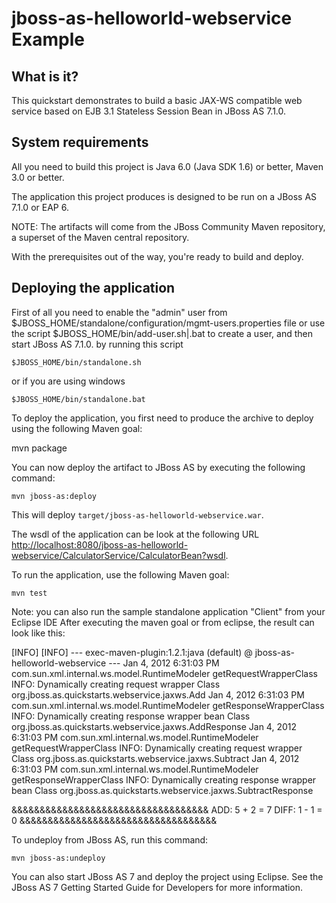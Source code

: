 jboss-as-helloworld-webservice Example
===============================

What is it?
-----------

This quickstart demonstrates to build a basic JAX-WS compatible web service based on EJB 3.1 Stateless Session Bean in JBoss AS 7.1.0.

System requirements
-------------------

All you need to build this project is Java 6.0 (Java SDK 1.6) or better, Maven
3.0 or better.

The application this project produces is designed to be run on a JBoss AS 7.1.0 or EAP 6. 
 
NOTE: The artifacts will come from the JBoss Community Maven repository, a superset of the Maven central repository.

With the prerequisites out of the way, you're ready to build and deploy.

Deploying the application
-------------------------

First of all you need to enable the "admin" user from $JBOSS_HOME/standalone/configuration/mgmt-users.properties file or use the script $JBOSS_HOME/bin/add-user.sh|.bat to create a user, and then start JBoss AS 7.1.0. by running this script
  
    $JBOSS_HOME/bin/standalone.sh
  
or if you are using windows
 
    $JBOSS_HOME/bin/standalone.bat

To deploy the application, you first need to produce the archive to deploy using the following Maven goal:

   mvn package

You can now deploy the artifact to JBoss AS by executing the following command:

    mvn jboss-as:deploy

This will deploy `target/jboss-as-helloworld-webservice.war`.
 
The wsdl of the application can be look at the following URL <http://localhost:8080/jboss-as-helloworld-webservice/CalculatorService/CalculatorBean?wsdl>.


To run the application, use the following Maven goal:

    mvn test

Note: you can also run the sample standalone application "Client" from your Eclipse IDE 
After executing the maven goal or from eclipse, the result can look like this:

[INFO] 
[INFO] --- exec-maven-plugin:1.2.1:java (default) @ jboss-as-helloworld-webservice ---
Jan 4, 2012 6:31:03 PM com.sun.xml.internal.ws.model.RuntimeModeler getRequestWrapperClass
INFO: Dynamically creating request wrapper Class org.jboss.as.quickstarts.webservice.jaxws.Add
Jan 4, 2012 6:31:03 PM com.sun.xml.internal.ws.model.RuntimeModeler getResponseWrapperClass
INFO: Dynamically creating response wrapper bean Class org.jboss.as.quickstarts.webservice.jaxws.AddResponse
Jan 4, 2012 6:31:03 PM com.sun.xml.internal.ws.model.RuntimeModeler getRequestWrapperClass
INFO: Dynamically creating request wrapper Class org.jboss.as.quickstarts.webservice.jaxws.Subtract
Jan 4, 2012 6:31:03 PM com.sun.xml.internal.ws.model.RuntimeModeler getResponseWrapperClass
INFO: Dynamically creating response wrapper bean Class org.jboss.as.quickstarts.webservice.jaxws.SubtractResponse

&&&&&&&&&&&&&&&&&&&&&&&&&&&&&&&&&&&
ADD:  5 + 2 = 7
DIFF: 1 - 1 = 0
&&&&&&&&&&&&&&&&&&&&&&&&&&&&&&&&&&&

To undeploy from JBoss AS, run this command:

    mvn jboss-as:undeploy

You can also start JBoss AS 7 and deploy the project using Eclipse. See the JBoss AS 7
Getting Started Guide for Developers for more information.
